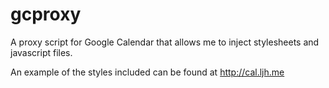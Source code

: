 # gcproxy
A proxy script for Google Calendar that allows me to inject stylesheets and javascript files. 

An example of the styles included can be found at http://cal.ljh.me
